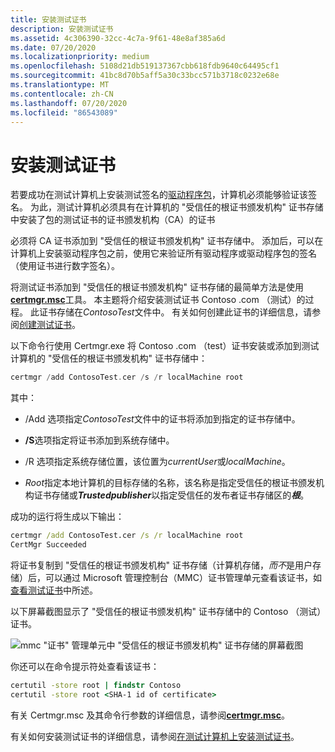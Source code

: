 ```yaml
---
title: 安装测试证书
description: 安装测试证书
ms.assetid: 4c306390-32cc-4c7a-9f61-48e8af385a6d
ms.date: 07/20/2020
ms.localizationpriority: medium
ms.openlocfilehash: 5108d21db519137367cbb618fdb9640c64495cf1
ms.sourcegitcommit: 41bc8d70b5aff5a30c33bcc571b3718c0232e68e
ms.translationtype: MT
ms.contentlocale: zh-CN
ms.lasthandoff: 07/20/2020
ms.locfileid: "86543089"
---
```

# <a name="installing-test-certificates"></a>安装测试证书


若要成功在测试计算机上安装测试签名的[驱动程序包](driver-packages.md)，计算机必须能够验证该签名。 为此，测试计算机必须具有在计算机的 "受信任的根证书颁发机构" 证书存储中安装了包的测试证书的证书颁发机构（CA）的证书

必须将 CA 证书添加到 "受信任的根证书颁发机构" 证书存储中。 添加后，可以在计算机上安装驱动程序包之前，使用它来验证所有驱动程序或驱动程序包的签名（使用证书进行数字签名）。

将测试证书添加到 "受信任的根证书颁发机构" 证书存储的最简单方法是使用[**certmgr.msc**](https://docs.microsoft.com/windows-hardware/drivers/devtest/certmgr)工具。 本主题将介绍安装测试证书 Contoso .com （测试）的过程。 此证书存储在*ContosoTest*文件中。 有关如何创建此证书的详细信息，请参阅[创建测试证书](creating-test-certificates.md)。

以下命令行使用 Certmgr.exe 将 Contoso .com （test）证书安装或添加到测试计算机的 "受信任的根证书颁发机构" 证书存储中：

```cpp
certmgr /add ContosoTest.cer /s /r localMachine root
```

其中：

-   /Add 选项指定*ContosoTest*文件中的证书将添加到指定的证书存储中。

-   **/S**选项指定将证书添加到系统存储中。

-   /R 选项指定系统存储位置，该位置为*currentUser*或*localMachine*。

-   *Root*指定本地计算机的目标存储的名称，该名称是指定受信任的根证书颁发机构证书存储或***Trustedpublisher***以指定受信任的发布者证书存储区的***根***。

成功的运行将生成以下输出：

```cmd
certmgr /add ContosoTest.cer /s /r localMachine root
CertMgr Succeeded
```

将证书复制到 "受信任的根证书颁发机构" 证书存储（计算机存储，*而不*是用户存储）后，可以通过 Microsoft 管理控制台（MMC）证书管理单元查看该证书，如[查看测试证书](viewing-test-certificates.md)中所述。

以下屏幕截图显示了 "受信任的根证书颁发机构" 证书存储中的 Contoso （测试）证书。

![mmc "证书" 管理单元中 "受信任的根证书颁发机构" 证书存储的屏幕截图](images/certstore2.png)

你还可以在命令提示符处查看该证书：

```cmd
certutil -store root | findstr Contoso
certutil -store root <SHA-1 id of certificate>
```

有关 Certmgr.msc 及其命令行参数的详细信息，请参阅[**certmgr.msc**](https://docs.microsoft.com/windows-hardware/drivers/devtest/certmgr)。

有关如何安装测试证书的详细信息，请参阅[在测试计算机上安装测试证书](installing-a-test-certificate-on-a-test-computer.md)。

 

 





